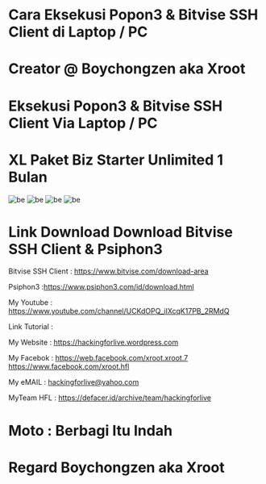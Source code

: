 # Cara Eksekusi Popon3 & Bitvise SSH Client di Laptop / PC 

# Creator @ Boychongzen aka Xroot

# Eksekusi Popon3 & Bitvise SSH Client Via Laptop / PC
# XL Paket Biz Starter Unlimited 1 Bulan
![be](https://raw.githubusercontent.com/boychongzen18/Popon3-Bitvise-SSH-Laptop/master/modem.jpg)
![be](https://raw.githubusercontent.com/boychongzen18/Popon3-Bitvise-SSH-Laptop/master/modem1.jpg)
![be](https://raw.githubusercontent.com/boychongzen18/Popon3-Bitvise-SSH-Laptop/master/modem2.jpg)
![be](https://raw.githubusercontent.com/boychongzen18/Popon3-Bitvise-SSH-Laptop/master/modem3.jpg)

# Link Download Download Bitvise SSH Client & Psiphon3

Bitvise SSH Client : https://www.bitvise.com/download-area

Psiphon3           :https://www.psiphon3.com/id/download.html

My Youtube    : https://www.youtube.com/channel/UCKdOPQ_iIXcqK17PB_2RMdQ

Link Tutorial : 

My Website    : https://hackingforlive.wordpress.com

My Facebok    : https://web.facebook.com/xroot.xroot.7
                https://www.facebook.com/xroot.hfl 

My eMAIL      : hackingforlive@yahoo.com

MyTeam HFL    : https://defacer.id/archive/team/hackingforlive

# Moto : Berbagi Itu Indah

# Regard Boychongzen aka Xroot
